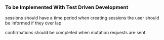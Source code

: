 ### To be Implemented With Test Driven Development 
sessions should have a time period
when creating sessions the user should be informed if they over lap 

confirmations should be completed when mutation requests are sent. 